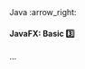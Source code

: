 <link rel="stylesheet" href="{{baseUrl}}/css/textbook.css">

<div class="website-content">

<div id="path">Java :arrow_right: </div>

<div id="title">

#### JavaFX: Basic :three:

</div>

<div id="body">

...

</div>

</div>
